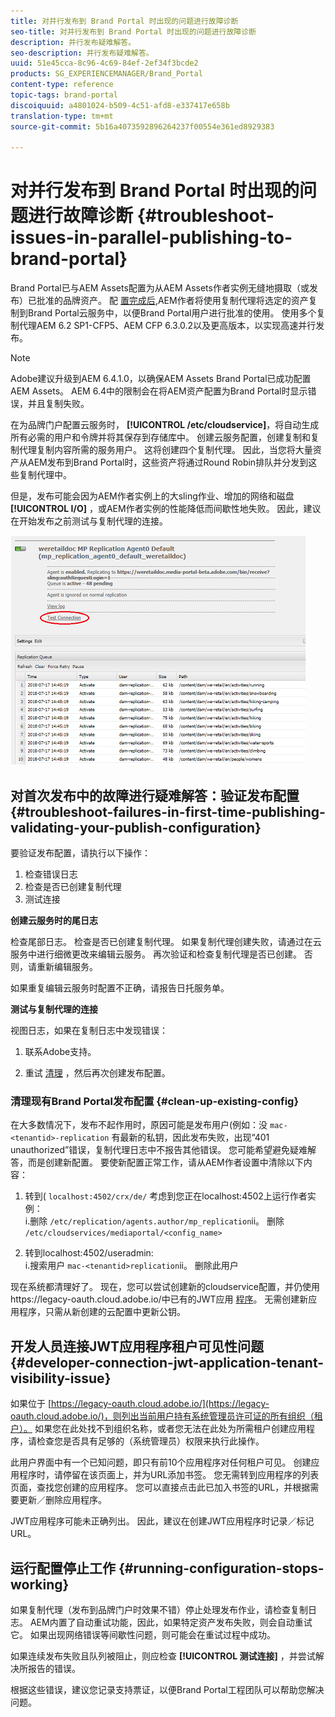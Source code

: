 ```yaml
---
title: 对并行发布到 Brand Portal 时出现的问题进行故障诊断
seo-title: 对并行发布到 Brand Portal 时出现的问题进行故障诊断
description: 并行发布疑难解答。
seo-description: 并行发布疑难解答。
uuid: 51e45cca-8c96-4c69-84ef-2ef34f3bcde2
products: SG_EXPERIENCEMANAGER/Brand_Portal
content-type: reference
topic-tags: brand-portal
discoiquuid: a4801024-b509-4c51-afd8-e337417e658b
translation-type: tm+mt
source-git-commit: 5b16a4073592896264237f00554e361ed8929383

---
```



# 对并行发布到 Brand Portal 时出现的问题进行故障诊断 {#troubleshoot-issues-in-parallel-publishing-to-brand-portal}

Brand Portal已与AEM Assets配置为从AEM Assets作者实例无缝地摄取（或发布）已批准的品牌资产。 配 [置完成后](../using/configure-aem-assets-with-brand-portal.md),AEM作者将使用复制代理将选定的资产复制到Brand Portal云服务中，以便Brand Portal用户进行批准的使用。 使用多个复制代理AEM 6.2 SP1-CFP5、AEM CFP 6.3.0.2以及更高版本，以实现高速并行发布。

>[!NOTE]
>
>Adobe建议升级到AEM 6.4.1.0，以确保AEM Assets Brand Portal已成功配置AEM Assets。 AEM 6.4中的限制会在将AEM资产配置为Brand Portal时显示错误，并且复制失败。

在为品牌门户配置云服务时， **[!UICONTROL /etc/cloudservice]**，将自动生成所有必需的用户和令牌并将其保存到存储库中。 创建云服务配置，创建复制和复制代理复制内容所需的服务用户。 这将创建四个复制代理。 因此，当您将大量资产从AEM发布到Brand Portal时，这些资产将通过Round Robin排队并分发到这些复制代理中。

但是，发布可能会因为AEM作者实例上的大sling作业、增加的网络和磁盘 **[!UICONTROL I/O]** ，或AEM作者实例的性能降低而间歇性地失败。 因此，建议在开始发布之前测试与复制代理的连接。

![](assets/test-connection.png)

## 对首次发布中的故障进行疑难解答：验证发布配置 {#troubleshoot-failures-in-first-time-publishing-validating-your-publish-configuration}

要验证发布配置，请执行以下操作：

1. 检查错误日志
1. 检查是否已创建复制代理
1. 测试连接

**创建云服务时的尾日志**

检查尾部日志。 检查是否已创建复制代理。 如果复制代理创建失败，请通过在云服务中进行细微更改来编辑云服务。 再次验证和检查复制代理是否已创建。 否则，请重新编辑服务。

如果重复编辑云服务时配置不正确，请报告日托服务单。

**测试与复制代理的连接**

视图日志，如果在复制日志中发现错误：

1. 联系Adobe支持。

1. 重试 [清理](../using/troubleshoot-parallel-publishing.md#clean-up-existing-config) ，然后再次创建发布配置。

<!--
Comment Type: remark
Last Modified By: Mini Gulati (mgulati)
Last Modified Date: 2018-06-21T22:56:21.256-0400
<p>?? check and compare public key. At times public key is different</p>
<p>?? another thing to check in /useradmin</p>
-->

### 清理现有Brand Portal发布配置 {#clean-up-existing-config}

在大多数情况下，发布不起作用时，原因可能是发布用户(例如：没 `mac-<tenantid>-replication` 有最新的私钥，因此发布失败，出现“401 unauthorized”错误，复制代理日志中不报告其他错误。 您可能希望避免疑难解答，而是创建新配置。 要使新配置正常工作，请从AEM作者设置中清除以下内容：

1. 转到( `localhost:4502/crx/de/` 考虑到您正在localhost:4502上运行作者实例：\
   i.删除 `/etc/replication/agents.author/mp_replication`ii。 删除 `/etc/cloudservices/mediaportal/<config_name>`

1. 转到localhost:4502/useradmin:\
   i.搜索用户 `mac-<tenantid>replication`ii。 删除此用户

现在系统都清理好了。 现在，您可以尝试创建新的cloudservice配置，并仍使用https://legacy-oauth.cloud.adobe.io/中已有的JWT应用 [程序](https://legacy-oauth.cloud.adobe.io/)。 无需创建新应用程序，只需从新创建的云配置中更新公钥。

## 开发人员连接JWT应用程序租户可见性问题 {#developer-connection-jwt-application-tenant-visibility-issue}

如果位于 [https://legacy-oauth.cloud.adobe.io/](https://legacy-oauth.cloud.adobe.io/)，则列出当前用户持有系统管理员许可证的所有组织（租户）。 如果您在此处找不到组织名称，或者您无法在此处为所需租户创建应用程序，请检查您是否具有足够的（系统管理员）权限来执行此操作。

此用户界面中有一个已知问题，即只有前10个应用程序对任何租户可见。 创建应用程序时，请停留在该页面上，并为URL添加书签。 您无需转到应用程序的列表页面，查找您创建的应用程序。 您可以直接点击此已加入书签的URL，并根据需要更新／删除应用程序。

JWT应用程序可能未正确列出。 因此，建议在创建JWT应用程序时记录／标记URL。

## 运行配置停止工作 {#running-configuration-stops-working}

<!--
Comment Type: draft

<p>If the running configuration stops working, either of the following two possibilities
<g class="gr_ gr_15 gr-alert gr_gramm gr_inline_cards gr_run_anim Grammar multiReplace" data-gr-id="15" id="15" style="font-size: 12px;">
are
</g> there:</p>
<p>1.
<g class="gr_ gr_14 gr-alert gr_gramm gr_inline_cards gr_run_anim Grammar only-ins doubleReplace replaceWithoutSep" data-gr-id="14" id="14">
Connection
</g> has failed, or</p>
<p>2. Publish has failed with permission to dam-replication-service denied, while connection has passed </p>
<p>If the connection has failed [1], the
<g class="gr_ gr_10 gr-alert gr_spell gr_inline_cards gr_run_anim ContextualSpelling ins-del multiReplace" data-gr-id="10" id="10">
fail safe
</g> way to fix it is to <a href="../using/troubleshoot-parallel-publishing.md#main-pars-header-1664955658">clean up</a> the existing Brand Portal publish configuration and recreate a publish configuration. </p>
<p>However, if the
<g class="gr_ gr_18 gr-alert gr_spell gr_inline_cards gr_run_anim ContextualSpelling" data-gr-id="18" id="18">
publish
</g> has failed with
<g class="gr_ gr_16 gr-alert gr_gramm gr_inline_cards gr_run_anim Grammar only-ins doubleReplace replaceWithoutSep" data-gr-id="16" id="16">
permission
</g> denied to dam-replication-service, raise a support ticket.</p>
-->

如果复制代理（发布到品牌门户时效果不错）停止处理发布作业，请检查复制日志。 AEM内置了自动重试功能，因此，如果特定资产发布失败，则会自动重试它。 如果出现网络错误等间歇性问题，则可能会在重试过程中成功。

如果连续发布失败且队列被阻止，则应检查 **[!UICONTROL 测试连接]** ，并尝试解决所报告的错误。

根据这些错误，建议您记录支持票证，以便Brand Portal工程团队可以帮助您解决问题。
